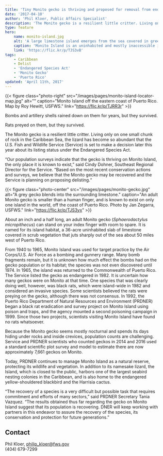 ```yaml
---
title: 'Tiny Monito gecko is thriving and proposed for removal from endangered species list'
date: '2017-04-10'
author: 'Phil Kloer, Public Affairs Specialist'
description: 'The Monito gecko is a resilient little critter. Living only on one small chunk of rock in the Caribbean Sea, the lizard has become so abundant that the U.S. Fish and Wildlife Service (Service) is set to make a decision later this year about its listing status under the Endangered Species Act.'
type: feature
hero:
    name: monito-island.jpg
    alt: 'A large limestone island emerges from the sea covered in green vegetation.'
    caption: 'Monito Island is an uninhabited and mostly inaccessible island of only about 36 acres. It lies west of Puerto Rico and was designated a U.S. National Natural Landmark in 1975. Photo by USFWS.'
    link: 'https://flic.kr/p/TJS3vB'
tags:
    - Caribbean
    - Delist
    - 'Endangered Species Act'
    - 'Monito Gecko'
    - 'Puerto Rico'
updated: 'April 11th, 2017'
---
```


{{< figure class="photo-right" src="/images/pages/monito-island-locator-map.jpg" alt="" caption="Monito Island off the eastern coast of Puerto Rico. Map by Roy Hewitt, USFWS." link="https://flic.kr/p/TJRR3r" >}}

Bombs and artillery shells rained down on them for years, but they survived.

Rats preyed on them, but they survived.

The Monito gecko is a resilient little critter. Living only on one small chunk of rock in the Caribbean Sea, the lizard has become so abundant that the U.S. Fish and Wildlife Service (Service) is set to make a decision later this year about its listing status under the Endangered Species Act.

“Our population surveys indicate that the gecko is thriving on Monito Island, the only place it is known to exist,” said Cindy Dohner, Southeast Regional Director for the Service. “Based on the most recent conservation actions and surveys, we believe that the Monito gecko may be recovered and the Service is planning on proposing delisting.“

{{< figure class="photo-center" src="/images/pages/monito-gecko.jpg" alt="A grey gecko blends into the surrounding limestone." caption="An adult Monito gecko is smaller than a human finger, and is known to exist on only one island in the world, off the coast of Puerto Rico. Photo by Jan Zegarra, USFWS." link="https://flic.kr/p/TJS3yx" >}}

About an inch and a half long, an adult Monito gecko (*Sphaerodactylus micropithecus*) can stand on your index finger with room to spare. It is named for its island habitat, a 36-acre uninhabited slab of limestone covered in scrub vegetation that juts sharply out of the sea about 50 miles west of Puerto Rico.

From 1940 to 1965, Monito Island was used for target practice by the Air Corps/U.S. Air Force as a bombing and gunnery range.  Many bomb fragments remain, but it is unknown how much effect the bombs had on the gecko population or its habitat; the species was not even discovered until 1974. In 1965, the island was returned to the Commonwealth of Puerto Rico.
The Service listed the gecko as endangered in 1982. It is uncertain how many geckos were on Monito at that time. One species that was clearly doing well, however, was black rats, which were island-wide in 1982 and considered an invasive species. Some scientists believed the rats were preying on the gecko, although there was not consensus. In 1992, the Puerto Rico Department of Natural Resources and Environment (PRDNER) began a black rat eradication and survey project on Monito Island using poison and traps, and the agency mounted a second poisoning campaign in 1999. Since those two projects, scientists visiting Monito Island have found no rats whatsoever.

Because the Monito gecko seems mostly nocturnal and spends its days hiding under rocks and inside crevices, population counts are challenging. Service and PRDNER scientists who counted geckos in 2014 and 2016 used a standard scientific plot survey and model to estimate there are now approximately 7,661 geckos on Monito.

Today, PRDNER continues to manage Monito Island as a natural reserve, protecting its wildlife and vegetation.  In addition to its namesake lizard, the Island, which is closed to the public, harbors one of the largest seabird nesting colonies in the Caribbean, and is also home to the endangered yellow-shouldered blackbird and the Harrisia cactus.

“The recovery of a species is a very difficult but possible task that requires commitment and efforts of many sectors,” said PRDNER Secretary Tania Vazquez. “The results obtained thus far regarding the gecko on Monito Island suggest that its population is recovering.  DNER will keep working with partners in this endeavor to assure the recovery of the species, its conservation and protection for future generations.”

## Contact

Phil Kloer, [philip_kloer@fws.gov](mailto:philip_kloer@fws.gov)  
(404) 679-7299
